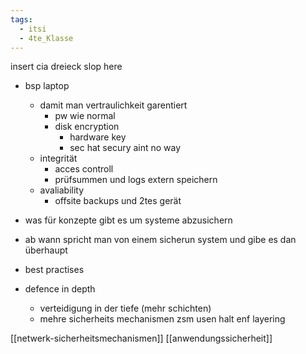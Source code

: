 ```yaml
---
tags:
  - itsi
  - 4te_Klasse
---
```

insert cia dreieck slop here
- bsp laptop
	- damit man vertraulichkeit garentiert
		- pw wie normal
		- disk encryption
			- hardware key
			- sec hat secury aint no way
	- integrität 
		- acces controll
		- prüfsummen und logs extern speichern
	- avaliability
		- offsite backups und 2tes gerät

- was für konzepte gibt es um systeme abzusichern
- ab wann spricht man von einem sicherun system und gibe es dan überhaupt
- best practises

- defence in depth
	- verteidigung in der tiefe (mehr schichten)
	- mehre sicherheits mechanismen zsm usen halt enf layering

[[netwerk-sicherheitsmechanismen]]
[[anwendungssicherheit]]